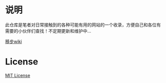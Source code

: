 # 说明
此仓库是笔者对日常接触到的各种可能有用的网站的一个收录，方便自己和各位有需要的小伙伴们查找！不定期更新和维护中...  

[移步wiki](https://github.com/typistw/collection-of-userful-websites/wiki)

# License
[MIT License](https://github.com/typistw/collection-of-userful-websites/blob/master/LICENSE)
